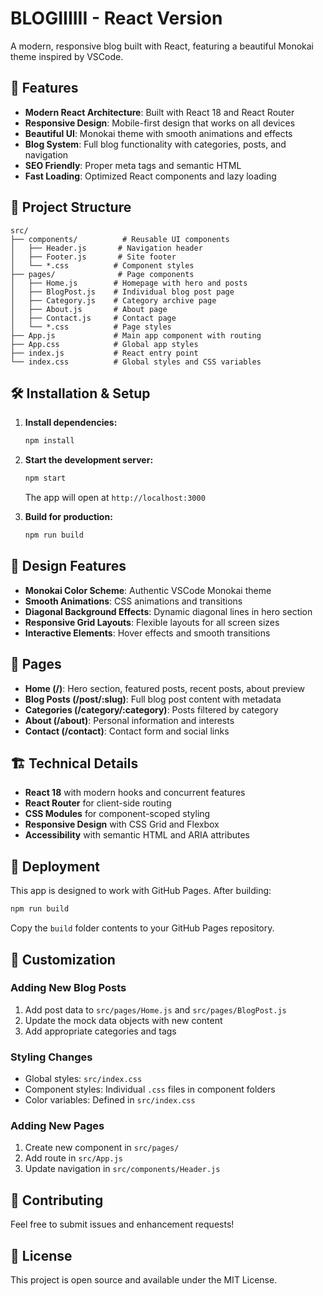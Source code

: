 # BLOGIIIIII - React Version

A modern, responsive blog built with React, featuring a beautiful Monokai theme inspired by VSCode.

## 🚀 Features

- **Modern React Architecture**: Built with React 18 and React Router
- **Responsive Design**: Mobile-first design that works on all devices
- **Beautiful UI**: Monokai theme with smooth animations and effects
- **Blog System**: Full blog functionality with categories, posts, and navigation
- **SEO Friendly**: Proper meta tags and semantic HTML
- **Fast Loading**: Optimized React components and lazy loading

## 📁 Project Structure

```
src/
├── components/          # Reusable UI components
│   ├── Header.js       # Navigation header
│   ├── Footer.js       # Site footer
│   └── *.css          # Component styles
├── pages/              # Page components
│   ├── Home.js        # Homepage with hero and posts
│   ├── BlogPost.js    # Individual blog post page
│   ├── Category.js    # Category archive page
│   ├── About.js       # About page
│   ├── Contact.js     # Contact page
│   └── *.css          # Page styles
├── App.js             # Main app component with routing
├── App.css            # Global app styles
├── index.js           # React entry point
└── index.css          # Global styles and CSS variables
```

## 🛠️ Installation & Setup

1. **Install dependencies:**
   ```bash
   npm install
   ```

2. **Start the development server:**
   ```bash
   npm start
   ```
   The app will open at `http://localhost:3000`

3. **Build for production:**
   ```bash
   npm run build
   ```

## 🎨 Design Features

- **Monokai Color Scheme**: Authentic VSCode Monokai theme
- **Smooth Animations**: CSS animations and transitions
- **Diagonal Background Effects**: Dynamic diagonal lines in hero section
- **Responsive Grid Layouts**: Flexible layouts for all screen sizes
- **Interactive Elements**: Hover effects and smooth transitions

## 📱 Pages

- **Home (/)**: Hero section, featured posts, recent posts, about preview
- **Blog Posts (/post/:slug)**: Full blog post content with metadata
- **Categories (/category/:category)**: Posts filtered by category
- **About (/about)**: Personal information and interests
- **Contact (/contact)**: Contact form and social links

## 🏗️ Technical Details

- **React 18** with modern hooks and concurrent features
- **React Router** for client-side routing
- **CSS Modules** for component-scoped styling
- **Responsive Design** with CSS Grid and Flexbox
- **Accessibility** with semantic HTML and ARIA attributes

## 🚀 Deployment

This app is designed to work with GitHub Pages. After building:

```bash
npm run build
```

Copy the `build` folder contents to your GitHub Pages repository.

## 📝 Customization

### Adding New Blog Posts

1. Add post data to `src/pages/Home.js` and `src/pages/BlogPost.js`
2. Update the mock data objects with new content
3. Add appropriate categories and tags

### Styling Changes

- Global styles: `src/index.css`
- Component styles: Individual `.css` files in component folders
- Color variables: Defined in `src/index.css`

### Adding New Pages

1. Create new component in `src/pages/`
2. Add route in `src/App.js`
3. Update navigation in `src/components/Header.js`

## 🤝 Contributing

Feel free to submit issues and enhancement requests!

## 📄 License

This project is open source and available under the MIT License.

